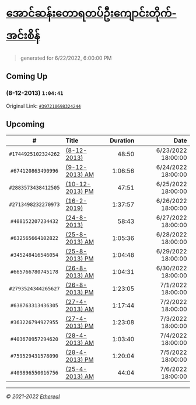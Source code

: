 # [အောင်ဆန်းတောရတပ်ဦးကျောင်းတိုက်-အင်းစိန်](https://www.facebook.com/655653464834259)

> generated for 6/22/2022, 6:00:00 PM

## Coming Up

### (8-12-2013) `1:04:41`

Original Link: [`#397210698324244`](https://www.facebook.com/655653464834259/videos/397210698324244)

## Upcoming

| # | Title | Duration | Date |
|:-----:|:------|---------:|-------------:|
| `#1744925102324262` | [(8-12-2013)](https://www.facebook.com/655653464834259/videos/1744925102324262) | 48:50 | 6/23/2022 18:00:00 |
| `#674120863490996` | [(9-12-2013) AM](https://www.facebook.com/655653464834259/videos/674120863490996) | 1:06:56 | 6/24/2022 18:00:00 |
| `#2883573438412505` | [(10-12-2013) PM](https://www.facebook.com/655653464834259/videos/2883573438412505) | 47:51 | 6/25/2022 18:00:00 |
| `#2713498232270973` | [(16-2-2019)](https://www.facebook.com/655653464834259/videos/2713498232270973) | 1:37:57 | 6/26/2022 18:00:00 |
| `#408152207234432` | [(24-8-2013)](https://www.facebook.com/655653464834259/videos/408152207234432) | 58:43 | 6/27/2022 18:00:00 |
| `#632565664102822` | [(25-8-2013) AM](https://www.facebook.com/655653464834259/videos/632565664102822) | 1:05:36 | 6/28/2022 18:00:00 |
| `#345248416546054` | [(25-8-2013) PM](https://www.facebook.com/655653464834259/videos/345248416546054) | 1:04:48 | 6/29/2022 18:00:00 |
| `#665766780745178` | [(26-8-2013) AM](https://www.facebook.com/655653464834259/videos/665766780745178) | 1:04:31 | 6/30/2022 18:00:00 |
| `#2793524344265627` | [(26-8-2013) PM](https://www.facebook.com/655653464834259/videos/2793524344265627) | 1:23:05 | 7/1/2022 18:00:00 |
| `#638763313436305` | [(27-4-2013) AM](https://www.facebook.com/655653464834259/videos/638763313436305) | 1:17:44 | 7/2/2022 18:00:00 |
| `#363226794927955` | [(27-4-2013) PM](https://www.facebook.com/655653464834259/videos/363226794927955) | 1:23:08 | 7/3/2022 18:00:00 |
| `#403670957294620` | [(28-4-2013) AM](https://www.facebook.com/655653464834259/videos/403670957294620) | 1:03:40 | 7/4/2022 18:00:00 |
| `#759529431578090` | [(28-4-2013) PM](https://www.facebook.com/655653464834259/videos/759529431578090) | 1:20:04 | 7/5/2022 18:00:00 |
| `#409896550016756` | [(25-4-2013) AM](https://www.facebook.com/655653464834259/videos/409896550016756) | 44:04 | 7/6/2022 18:00:00 |

---

_&copy; 2021-2022 [Ethereal](https://github.com/etherealtech)_